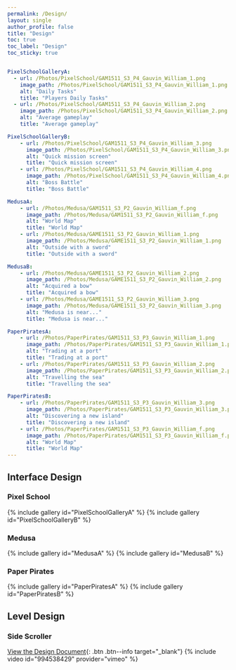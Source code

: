 ```yaml
---
permalink: /Design/
layout: single
author_profile: false
title: "Design"
toc: true
toc_label: "Design"
toc_sticky: true


PixelSchoolGalleryA:
  - url: /Photos/PixelSchool/GAM1511_S3_P4_Gauvin_William_1.png
    image_path: /Photos/PixelSchool/GAM1511_S3_P4_Gauvin_William_1.png
    alt: "Daily Tasks"
    title: "Players Daily Tasks"
  - url: /Photos/PixelSchool/GAM1511_S3_P4_Gauvin_William_2.png
    image_path: /Photos/PixelSchool/GAM1511_S3_P4_Gauvin_William_2.png
    alt: "Average gameplay"
    title: "Average gameplay"

PixelSchoolGalleryB:
    - url: /Photos/PixelSchool/GAM1511_S3_P4_Gauvin_William_3.png
      image_path: /Photos/PixelSchool/GAM1511_S3_P4_Gauvin_William_3.png
      alt: "Quick mission screen"
      title: "Quick mission screen"
    - url: /Photos/PixelSchool/GAM1511_S3_P4_Gauvin_William_4.png
      image_path: /Photos/PixelSchool/GAM1511_S3_P4_Gauvin_William_4.png
      alt: "Boss Battle"
      title: "Boss Battle"

MedusaA:
    - url: /Photos/Medusa/GAM1511_S3_P2_Gauvin_William_f.png
      image_path: /Photos/Medusa/GAM1511_S3_P2_Gauvin_William_f.png
      alt: "World Map"
      title: "World Map"
    - url: /Photos/Medusa/GAME1511_S3_P2_Gauvin_William_1.png
      image_path: /Photos/Medusa/GAME1511_S3_P2_Gauvin_William_1.png
      alt: "Outside with a sword"
      title: "Outside with a sword"

MedusaB:
    - url: /Photos/Medusa/GAME1511_S3_P2_Gauvin_William_2.png
      image_path: /Photos/Medusa/GAME1511_S3_P2_Gauvin_William_2.png
      alt: "Acquired a bow"
      title: "Acquired a bow"
    - url: /Photos/Medusa/GAME1511_S3_P2_Gauvin_William_3.png
      image_path: /Photos/Medusa/GAME1511_S3_P2_Gauvin_William_3.png
      alt: "Medusa is near..."
      title: "Medusa is near..."

PaperPiratesA:
    - url: /Photos/PaperPirates/GAM1511_S3_P3_Gauvin_William_1.png
      image_path: /Photos/PaperPirates/GAM1511_S3_P3_Gauvin_William_1.png
      alt: "Trading at a port"
      title: "Trading at a port"
    - url: /Photos/PaperPirates/GAM1511_S3_P3_Gauvin_William_2.png
      image_path: /Photos/PaperPirates/GAM1511_S3_P3_Gauvin_William_2.png
      alt: "Travelling the sea"
      title: "Travelling the sea"

PaperPiratesB:
    - url: /Photos/PaperPirates/GAM1511_S3_P3_Gauvin_William_3.png
      image_path: /Photos/PaperPirates/GAM1511_S3_P3_Gauvin_William_3.png
      alt: "Discovering a new island"
      title: "Discovering a new island"
    - url: /Photos/PaperPirates/GAM1511_S3_P3_Gauvin_William_f.png
      image_path: /Photos/PaperPirates/GAM1511_S3_P3_Gauvin_William_f.png
      alt: "World Map"
      title: "World Map"
---
```


## Interface Design

### Pixel School
{% include gallery id="PixelSchoolGalleryA" %}
{% include gallery id="PixelSchoolGalleryB" %}

### Medusa
{% include gallery id="MedusaA" %}
{% include gallery id="MedusaB" %}

### Paper Pirates
{% include gallery id="PaperPiratesA" %}
{% include gallery id="PaperPiratesB" %}

## Level Design

### Side Scroller
[View the Design Document](/Documents/LevelDesign.pdf){: .btn .btn--info target="_blank"}
{% include video id="994538429" provider="vimeo" %}
